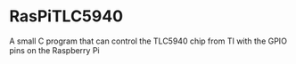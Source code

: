 RasPiTLC5940
============

A small C program that can control the TLC5940 chip from TI with the GPIO pins on the Raspberry Pi